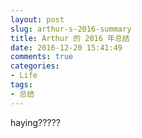 ```yaml
---
layout: post
slug: arthur-s-2016-summary
title: Arthur 的 2016 年总结
date: 2016-12-20 15:41:49
comments: true
categories:
- Life
tags:
- 总结
---
```

haying?????
